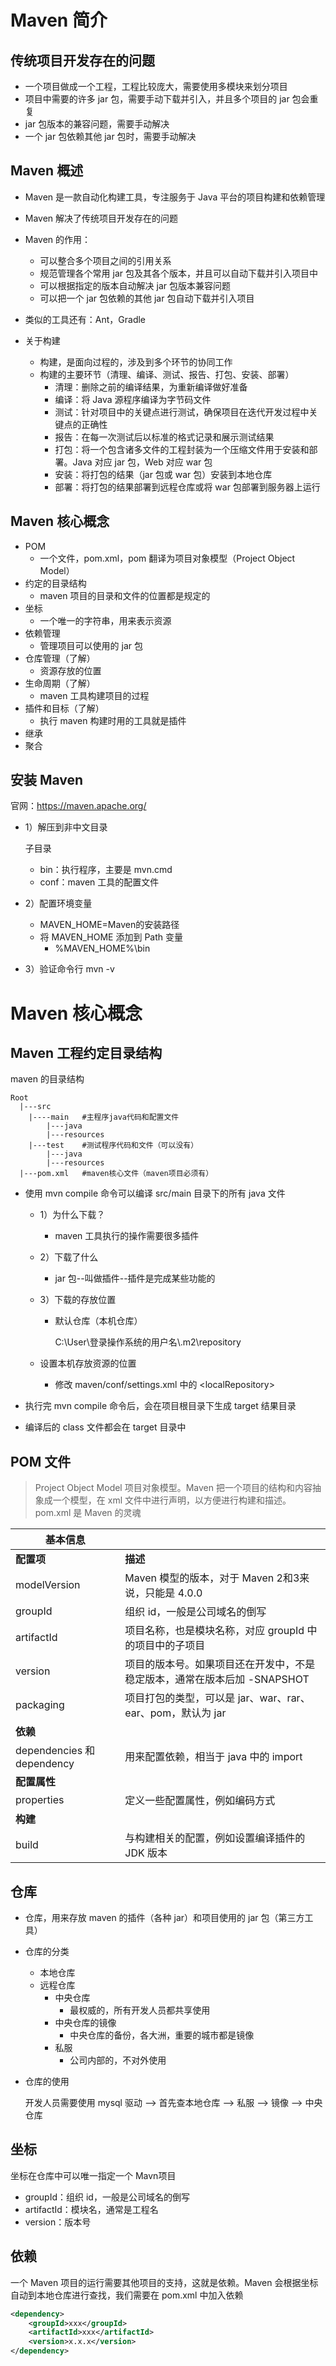 # Maven 简介

## 传统项目开发存在的问题

- 一个项目做成一个工程，工程比较庞大，需要使用多模块来划分项目
- 项目中需要的许多 jar 包，需要手动下载并引入，并且多个项目的 jar 包会重复
- jar 包版本的兼容问题，需要手动解决
- 一个 jar 包依赖其他 jar 包时，需要手动解决



## Maven 概述

- Maven 是一款自动化构建工具，专注服务于 Java 平台的项目构建和依赖管理
- Maven 解决了传统项目开发存在的问题
- Maven 的作用：
  - 可以整合多个项目之间的引用关系
  - 规范管理各个常用 jar 包及其各个版本，并且可以自动下载并引入项目中
  - 可以根据指定的版本自动解决 jar 包版本兼容问题
  - 可以把一个 jar 包依赖的其他 jar 包自动下载并引入项目
- 类似的工具还有：Ant，Gradle



- 关于构建
  - 构建，是面向过程的，涉及到多个环节的协同工作
  - 构建的主要环节（清理、编译、测试、报告、打包、安装、部署）
    - 清理：删除之前的编译结果，为重新编译做好准备
    - 编译：将 Java 源程序编译为字节码文件
    - 测试：针对项目中的关键点进行测试，确保项目在迭代开发过程中关键点的正确性
    - 报告：在每一次测试后以标准的格式记录和展示测试结果
    - 打包：将一个包含诸多文件的工程封装为一个压缩文件用于安装和部署。Java 对应 jar 包，Web 对应 war 包
    - 安装：将打包的结果（jar 包或 war 包）安装到本地仓库
    - 部署：将打包的结果部署到远程仓库或将 war 包部署到服务器上运行



## Maven 核心概念

- POM
  - 一个文件，pom.xml，pom 翻译为项目对象模型（Project Object Model）
- 约定的目录结构
  - maven 项目的目录和文件的位置都是规定的
- 坐标
  - 一个唯一的字符串，用来表示资源
- 依赖管理
  - 管理项目可以使用的 jar 包
- 仓库管理（了解）
  - 资源存放的位置
- 生命周期（了解）
  - maven 工具构建项目的过程
- 插件和目标（了解）
  - 执行 maven 构建时用的工具就是插件
- 继承
- 聚合



## 安装 Maven

官网：https://maven.apache.org/



- 1）解压到非中文目录

  子目录

  - bin：执行程序，主要是 mvn.cmd
  - conf：maven 工具的配置文件

- 2）配置环境变量

  - MAVEN_HOME=Maven的安装路径
  - 将 MAVEN_HOME 添加到 Path 变量
    - %MAVEN_HOME%\bin

- 3）验证命令行 mvn -v







# Maven 核心概念

## Maven 工程约定目录结构

maven 的目录结构

```
Root
  |---src
  	|----main	#主程序java代码和配置文件
  		|---java
  		|---resources
  	|---test	#测试程序代码和文件（可以没有）
  		|---java
  		|---resources
  |---pom.xml	#maven核心文件（maven项目必须有）
```

- 使用 mvn compile 命令可以编译 src/main 目录下的所有 java 文件

  - 1）为什么下载？

    - maven 工具执行的操作需要很多插件

  - 2）下载了什么

    - jar 包--叫做插件--插件是完成某些功能的

  - 3）下载的存放位置

    - 默认仓库（本机仓库）

      C:\User\登录操作系统的用户名\\.m2\repository

  - 设置本机存放资源的位置

    - 修改 maven/conf/settings.xml 中的 \<localRepository>

- 执行完 mvn compile 命令后，会在项目根目录下生成 target 结果目录

- 编译后的 class 文件都会在 target 目录中



## POM 文件

> Project Object Model 项目对象模型。Maven 把一个项目的结构和内容抽象成一个模型，在 xml 文件中进行声明，以方便进行构建和描述。pom.xml 是 Maven 的灵魂



| 基本信息                   |                                                              |
| -------------------------- | ------------------------------------------------------------ |
| **配置项**                 | **描述**                                                     |
| modelVersion               | Maven 模型的版本，对于 Maven 2和3来说，只能是 4.0.0          |
| groupId                    | 组织 id，一般是公司域名的倒写                                |
| artifactId                 | 项目名称，也是模块名称，对应 groupId 中的项目中的子项目      |
| version                    | 项目的版本号。如果项目还在开发中，不是稳定版本，通常在版本后加 -SNAPSHOT |
| packaging                  | 项目打包的类型，可以是 jar、war、rar、ear、pom，默认为 jar   |
| **依赖**                   |                                                              |
| dependencies 和 dependency | 用来配置依赖，相当于 java 中的 import                        |
| **配置属性**               |                                                              |
| properties                 | 定义一些配置属性，例如编码方式                               |
| **构建**                   |                                                              |
| build                      | 与构建相关的配置，例如设置编译插件的 JDK 版本                |



## 仓库

- 仓库，用来存放 maven 的插件（各种 jar）和项目使用的 jar 包（第三方工具）
- 仓库的分类
  - 本地仓库
  - 远程仓库
    - 中央仓库
      - 最权威的，所有开发人员都共享使用
    - 中央仓库的镜像
      - 中央仓库的备份，各大洲，重要的城市都是镜像
    - 私服
      - 公司内部的，不对外使用

- 仓库的使用

  开发人员需要使用 mysql 驱动 --> 首先查本地仓库 --> 私服 --> 镜像 --> 中央仓库



## 坐标

坐标在仓库中可以唯一指定一个 Mavn项目

- groupId：组织 id，一般是公司域名的倒写
- artifactId：模块名，通常是工程名
- version：版本号



## 依赖

一个 Maven 项目的运行需要其他项目的支持，这就是依赖。Maven 会根据坐标自动到本地仓库进行查找，我们需要在 pom.xml 中加入依赖

```xml
<dependency>
    <groupId>xxx</groupId>
    <artifactId>xxx</artifactId>
    <version>x.x.x</version>
</dependency>
```



